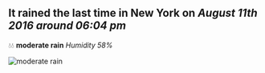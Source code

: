## It rained the last time in New York on *August 11th 2016 around 06:04 pm*
💧💧  **moderate rain** *Humidity 58%*

![moderate rain](http://openweathermap.org/img/w/10d.png)
